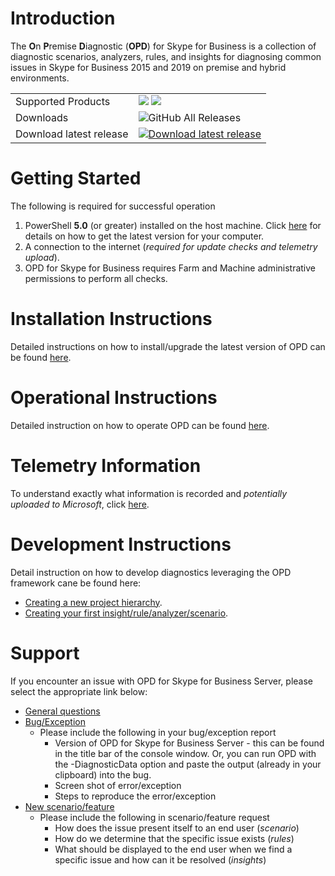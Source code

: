 # Introduction

The **O**n **P**remise **D**iagnostic (**OPD**) for Skype for Business is a collection of diagnostic scenarios, analyzers, rules, and insights for diagnosing common issues in Skype for Business 2015 and 2019 on premise and hybrid environments.

<table>
    <td> Supported Products </td>
    <td>
      <img src="https://img.shields.io/static/v1?label=Skype%20for%20Business&message=2015&color=%231777D6&style=plastic" /> <img src="https://img.shields.io/static/v1?label=Skype%20for%20Business&message=2019&color=%231777D6&style=plastic" />
    </td>
</tr>
  <tr>
    <td>Downloads </td>
    <td>
      <img alt="GitHub All Releases" src="https://img.shields.io/github/downloads/onpremdiag/sfbserver/total?color=green&label=Total%20Downloads&style=plastic" /> <br>
    </td>
  </tr>
  <tr>
    <td> Download latest release </td>
    <td>
        <a href="https://github.com/onpremdiag/SfBServer/releases/download/1.5.2106.10001/1.5.2106.10001.zip">
            <img alt="Download latest release" src="https://img.shields.io/github/v/release/onpremdiag/sfbserver?label=latest%20version&style=plastic" /> <br>
        </a>
    </td>
  </tr>
</table>

# Getting Started
The following is required for successful operation
1.	PowerShell **5.0** (or greater) installed on the host machine. Click [here](https://github.com/powershell/powershell) for details
on how to get the latest version for your computer.
2.	A connection to the internet (*required for update checks and telemetry upload*).
3.	OPD for Skype for Business requires Farm and Machine administrative permissions to perform all checks.

# Installation Instructions
Detailed instructions on how to install/upgrade the latest version of OPD can be found [here](https://github.com/onpremdiag/SfBServer/blob/master/docs/Installation.md).

# Operational Instructions
Detailed instruction on how to operate OPD can be found [here](https://github.com/onpremdiag/SfBServer/blob/master/docs/HowToUse.md).

# Telemetry Information
To understand exactly what information is recorded and *potentially uploaded to Microsoft*, click [here](https://github.com/onpremdiag/SfBServer/blob/master/docs/TelemetryData.md).

# Development Instructions
Detail instruction on how to develop diagnostics leveraging the OPD framework cane be
found here:

- [Creating a new project hierarchy](https://github.com/onpremdiag/SfBServer/blob/master/docs/NewProduct.md).
- [Creating your first insight/rule/analyzer/scenario](https://github.com/onpremdiag/SfBServer/blob/master/docs/DevelopmentReadme.md).

# Support
If you encounter an issue with OPD for Skype for Business Server, please select the appropriate link below:
- <a href="mailto:pop-sfbsupport@microsoft.com?subject=[OPD QUESTION] General Questions">General questions</a>
- <a href="mailto:pop-sfbsupport@microsoft.com?subject=[OPD BUG] Encountered an exception/bug during use">Bug/Exception</a>
  - Please include the following in your bug/exception report
    - Version of OPD for Skype for Business Server - this can be found in the title bar of the console window. Or, you can run OPD with the -DiagnosticData option and paste the output (already in your clipboard) into the bug.
    - Screen shot of error/exception
    - Steps to reproduce the error/exception
- <a href="mailto:pop-sfbsupport@microsoft.com?subject=[OPD REQUEST] New Scenario">New scenario/feature</a>
  - Please include the following in scenario/feature request
    - How does the issue present itself to an end user (*scenario*)
    - How do we determine that the specific issue exists (*rules*)
    - What should be displayed to the end user when we find a specific issue and how can it be resolved (*insights*)
